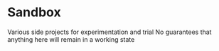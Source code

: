 # Sandbox
Various side projects for experimentation and trial
No guarantees that anything here will remain in a working state
